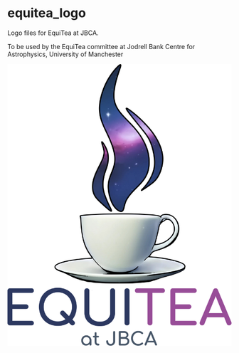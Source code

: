 # equitea_logo
Logo files for EquiTea at JBCA. 

To be used by the EquiTea committee at Jodrell Bank Centre for Astrophysics, University of Manchester



<p align="center">
   <img src="EquiTea_at_JBCA.png" alt="EquiTea-logo" widrg="300"/>
</p>
